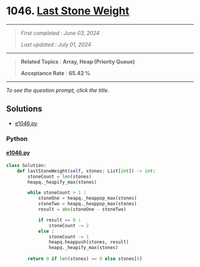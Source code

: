 # 1046. [Last Stone Weight](<https://leetcode.com/problems/last-stone-weight>)

------

> *First completed : June 03, 2024*
>
> *Last updated : July 01, 2024*


------

> **Related Topics** : **Array, Heap (Priority Queue)**
>
> **Acceptance Rate** : **65.42 %**


------

*To see the question prompt, click the title.*

## Solutions

- [e1046.py](<../my-submissions/e1046.py>)
### Python
#### [e1046.py](<../my-submissions/e1046.py>)
```Python
class Solution:
    def lastStoneWeight(self, stones: List[int]) -> int:
        stoneCount = len(stones)
        heapq._heapify_max(stones)

        while stoneCount > 1 :
            stoneOne = heapq._heappop_max(stones)
            stoneTwo = heapq._heappop_max(stones)
            result = abs(stoneOne - stoneTwo)

            if result == 0 :
                stoneCount -= 2
            else :
                stoneCount -= 1
                heapq.heappush(stones, result)
                heapq._heapify_max(stones)
        
        return 0 if len(stones) == 0 else stones[0]
```

